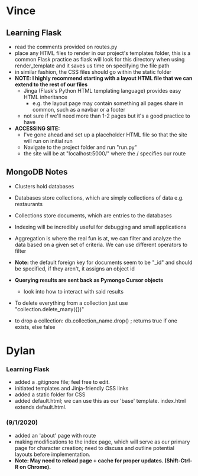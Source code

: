 # Vince
## Learning Flask
- read the comments provided on routes.py
- place any HTML files to render in our project's templates folder, this is a common Flask practice as flask will look for this directory
when using render_template and it saves us time on specifying the file path
- in similar fashion, the CSS files should go within the static folder
- **NOTE: I highly recommend starting with a layout HTML file that we can extend to the rest of our files**
  - Jinga (Flask's Python HTML templating language) provides easy HTML inheritance
    - e.g. the layout page may contain something all pages share in common, such as a navbar or a footer
  - not sure if we'll need more than 1-2 pages but it's a good practice to have
- **ACCESSING SITE:**
  - I've gone ahead and set up a placeholder HTML file so that the site will run on initial run
  - Navigate to the project folder and run "run.py"
  - the site will be at "localhost:5000/" where the / specifies our route
  
## MongoDB Notes
- Clusters hold databases
- Databases store collections, which are simply collections of data e.g. restaurants
- Collections store documents, which are entries to the databases
- Indexing will be incredibly useful for debugging and small applications
- Aggregation is where the real fun is at, we can filter and analyze the data based on a given set of criteria. We can use different operators to filter
- **Note:** the default foreign key for documents seem to be "_id" and should be specified, if they aren't, it assigns an object id

- **Querying results are sent back as Pymongo Cursor objects**
  - look into how to interact with said results

- To delete everything from a collection just use "collection.delete_many({})"
- to drop a collection: db.collection_name.drop() ; returns true if one exists, else false


# Dylan
### Learning Flask
- added a .gitignore file; feel free to edit.
- initiated templates and Jinja-friendly CSS links
- added a static folder for CSS
- added default.html; we can use this as our 'base' template. index.html extends default.html.

### (9/1/2020)
- added an 'about' page with route
- making modifications to the index page, which will serve as our primary page for character creation;
need to discuss and outline potential layouts before implementation.
- **Note: May need to reload page + cache for proper updates. (Shift-Ctrl-R on Chrome).**
